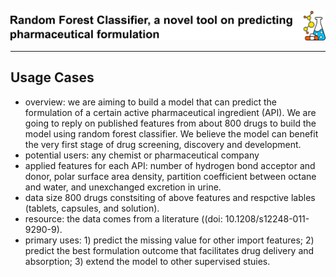 <p align="left">
  <img src="https://github.com/Chenyi-Mao/formulation/blob/master/LOGO.png" width="900">
</p>

--------------

## Usage Cases

* overview: we are aiming to build a model that can predict the formulation of a certain active pharmaceutical ingredient (API). We are going to reply on published features from about 800 drugs to build the model using random forest classifier. We believe the model can benefit the very first stage of drug screening, discovery and development. 
* potential users: any chemist or pharmaceutical company
* applied features for each API: number of hydrogen bond acceptor and donor, polar surface area density, partition coefficient between octane and water, and unexchanged excretion in urine. 
* data size 800 drugs constsiting of above features and respctive lables (tablets, capsules, and solution).
* resource: the data comes from a literature ((doi: 10.1208/s12248-011-9290-9).
* primary uses: 1) predict the missing value for other import features; 2) predict the best formulation outcome that facilitates drug delivery and absorption; 3) extend the model to other supervised stuies. 

